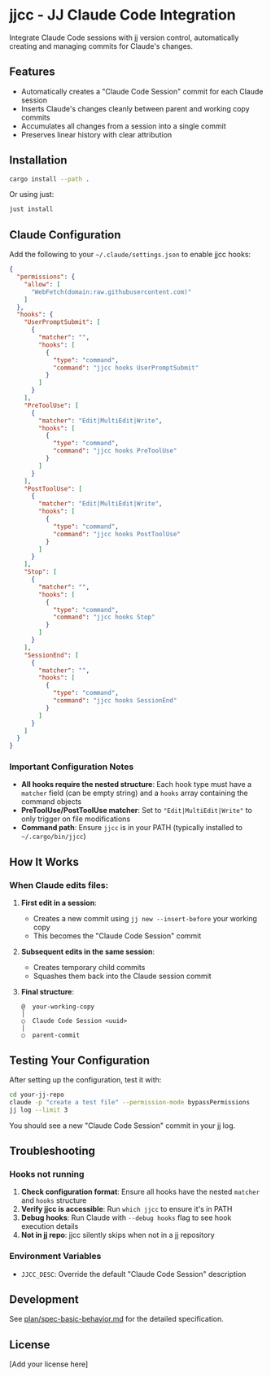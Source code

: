 # jjcc - JJ Claude Code Integration

Integrate Claude Code sessions with jj version control, automatically creating and managing commits for Claude's changes.

## Features

- Automatically creates a "Claude Code Session" commit for each Claude session
- Inserts Claude's changes cleanly between parent and working copy commits
- Accumulates all changes from a session into a single commit
- Preserves linear history with clear attribution

## Installation

```bash
cargo install --path .
```

Or using just:
```bash
just install
```

## Claude Configuration

Add the following to your `~/.claude/settings.json` to enable jjcc hooks:

```json
{
  "permissions": {
    "allow": [
      "WebFetch(domain:raw.githubusercontent.com)"
    ]
  },
  "hooks": {
    "UserPromptSubmit": [
      {
        "matcher": "",
        "hooks": [
          {
            "type": "command",
            "command": "jjcc hooks UserPromptSubmit"
          }
        ]
      }
    ],
    "PreToolUse": [
      {
        "matcher": "Edit|MultiEdit|Write",
        "hooks": [
          {
            "type": "command",
            "command": "jjcc hooks PreToolUse"
          }
        ]
      }
    ],
    "PostToolUse": [
      {
        "matcher": "Edit|MultiEdit|Write",
        "hooks": [
          {
            "type": "command",
            "command": "jjcc hooks PostToolUse"
          }
        ]
      }
    ],
    "Stop": [
      {
        "matcher": "",
        "hooks": [
          {
            "type": "command",
            "command": "jjcc hooks Stop"
          }
        ]
      }
    ],
    "SessionEnd": [
      {
        "matcher": "",
        "hooks": [
          {
            "type": "command",
            "command": "jjcc hooks SessionEnd"
          }
        ]
      }
    ]
  }
}
```

### Important Configuration Notes

- **All hooks require the nested structure**: Each hook type must have a `matcher` field (can be empty string) and a `hooks` array containing the command objects
- **PreToolUse/PostToolUse matcher**: Set to `"Edit|MultiEdit|Write"` to only trigger on file modifications
- **Command path**: Ensure `jjcc` is in your PATH (typically installed to `~/.cargo/bin/jjcc`)

## How It Works

### When Claude edits files:

1. **First edit in a session**:
   - Creates a new commit using `jj new --insert-before` your working copy
   - This becomes the "Claude Code Session" commit

2. **Subsequent edits in the same session**:
   - Creates temporary child commits
   - Squashes them back into the Claude session commit

3. **Final structure**:
   ```
   @  your-working-copy
   │
   ○  Claude Code Session <uuid>
   │
   ○  parent-commit
   ```

## Testing Your Configuration

After setting up the configuration, test it with:

```bash
cd your-jj-repo
claude -p "create a test file" --permission-mode bypassPermissions
jj log --limit 3
```

You should see a new "Claude Code Session" commit in your jj log.

## Troubleshooting

### Hooks not running

1. **Check configuration format**: Ensure all hooks have the nested `matcher` and `hooks` structure
2. **Verify jjcc is accessible**: Run `which jjcc` to ensure it's in PATH
3. **Debug hooks**: Run Claude with `--debug hooks` flag to see hook execution details
4. **Not in jj repo**: jjcc silently skips when not in a jj repository

### Environment Variables

- `JJCC_DESC`: Override the default "Claude Code Session" description

## Development

See [plan/spec-basic-behavior.md](plan/spec-basic-behavior.md) for the detailed specification.

## License

[Add your license here]